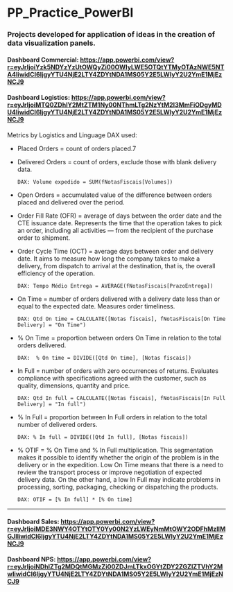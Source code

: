 # PP_Practice_PowerBI

### Projects developed for application of ideas in the creation of data visualization panels.

#### Dashboard Commercial: https://app.powerbi.com/view?r=eyJrIjoiYzk5NDYzYzUtOWQyZi00OWIyLWE5OTQtYTMyOTAzNWE5NTA4IiwidCI6IjgyYTU4NjE2LTY4ZDYtNDA1MS05Y2E5LWIyY2U2YmE1MjEzNCJ9

#### Dashboard Logistics: https://app.powerbi.com/view?r=eyJrIjoiMTQ0ZDhlY2MtZTM1Ny00NThmLTg2NzYtM2I3MmFiODgyMDU4IiwidCI6IjgyYTU4NjE2LTY4ZDYtNDA1MS05Y2E5LWIyY2U2YmE1MjEzNCJ9

Metrics by Logistics and Linguage DAX used:

- Placed Orders = count of orders placed.7
      
- Delivered Orders = count of orders, exclude those with blank delivery data.
      
      DAX: Volume expedido = SUM(fNotasFiscais[Volumes])

-  Open Orders = accumulated value of the difference between orders placed and delivered over the period.

-  Order Fill Rate (OFR) = average of days between the order date and the CTE issuance date. Represents the time that the operation takes to pick an order, including all activities — from the recipient of the purchase order to shipment.

-  Order Cycle Time (OCT) = average days between order and delivery date. It aims to measure how long the company takes to make a delivery, from dispatch to arrival at the destination, that is, the overall efficiency of the operation.
  
       DAX: Tempo Médio Entrega = AVERAGE(fNotasFiscais[PrazoEntrega])

-  On Time = number of orders delivered with a delivery date less than or equal to the expected date. Measures order timeliness.
  
       DAX: Qtd On time = CALCULATE([Notas fiscais], fNotasFiscais[On Time Delivery] = "On Time")

-  % On Time = proportion between orders On Time in relation to the total orders delivered.

       DAX:  % On time = DIVIDE([Qtd On time], [Notas fiscais])

-  In Full = number of orders with zero occurrences of returns. Evaluates compliance with specifications agreed with the customer, such as quality, dimensions, quantity and price.
  
       DAX: Qtd In full = CALCULATE([Notas fiscais], fNotasFiscais[In Full Delivery] = "In full")

-  % In Full = proportion between In Full orders in relation to the total number of delivered orders.
      
       DAX: % In full = DIVIDE([Qtd In full], [Notas fiscais])

-  % OTIF = % On Time and % In Full multiplication. This segmentation makes it possible to identify whether the origin of the problem is in the delivery or in the     expedition. Low On Time means that there is a need to review the transport process or improve negotiation of expected delivery data. On the other hand, a low In Full may indicate problems in processing, sorting, packaging, checking or dispatching the products.
  
       DAX: OTIF = [% In full] * [% On time]

____________________________________________________________________________________________________________________________________

#### Dashboard Sales: https://app.powerbi.com/view?r=eyJrIjoiMDE3NWY4OTYtOTY0Yy00N2YzLWEyNmMtOWY2ODFhMzllMGJlIiwidCI6IjgyYTU4NjE2LTY4ZDYtNDA1MS05Y2E5LWIyY2U2YmE1MjEzNCJ9

#### Dashboard NPS: https://app.powerbi.com/view?r=eyJrIjoiNDhlZTg2MDQtMGMzZi00ZDJmLTkxOGYtZDY2ZGZlZTVhY2MwIiwidCI6IjgyYTU4NjE2LTY4ZDYtNDA1MS05Y2E5LWIyY2U2YmE1MjEzNCJ9


